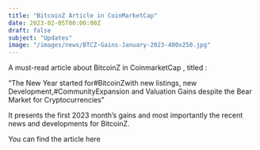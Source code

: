 ```yaml
---
title: "BitcoinZ Article in CoinMarketCap"
date: 2023-02-05T00:00:00Z
draft: false
subject: "Updates"
image: "/images/news/BTCZ-Gains-January-2023-400x250.jpg"
---
```


A must-read article about BitcoinZ in CoinmarketCap , titled :

“The New Year started for#BitcoinZwith new listings, new Development,#CommunityExpansion and Valuation Gains despite the Bear Market for Cryptocurrencies”

It presents the first 2023 month’s gains and most importantly the recent news and developments for BitcoinZ.

You can find the article here

